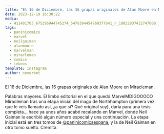 ```yaml
---
title: "El 16 de Diciembre, las 16 grapas originales de Alan Moore en Miracleman"
date: 2023-12-19 16:30:22
media: 
  - 411491783_675296944745274_5478394454769377841_n_18022937422747008.jpg
tags: 
  - paninicomics
  - marvel
  - neilgaiman
  - alanmoore
  - marvelman
  - miracleman
  - comics
  - tebeos
template: instagram
author: neverbot
---
```


El 16 de Diciembre, las 16 grapas originales de Alan Moore en Miracleman.

Palabras mayores. El limbo editorial en el que quedó MarvelMDIGOOOOO Miracleman tras una etapa inicial del mago de Northhampton (primera vez que le veis llamado así, ¿a que sí? Qué original soy), daría para una tesis completa... hace ya unos años acabó recalando en Marvel, donde Neil Gaiman le escribió algún número especial y una continuación. La etapa inicial está en tres tomos de [@paninicomicsespana](https://instagram.com/paninicomicsespana), y la de Neil Gaiman en otro tomo suelto. Cremita.


